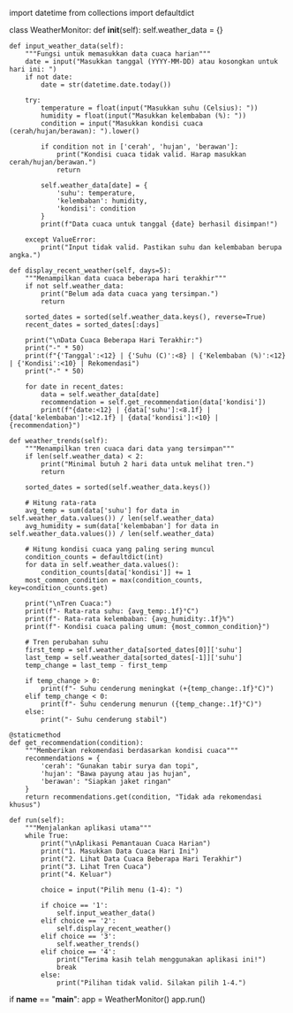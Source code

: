 import datetime
from collections import defaultdict

class WeatherMonitor:
    def __init__(self):
        self.weather_data = {}
        
    def input_weather_data(self):
        """Fungsi untuk memasukkan data cuaca harian"""
        date = input("Masukkan tanggal (YYYY-MM-DD) atau kosongkan untuk hari ini: ")
        if not date:
            date = str(datetime.date.today())
        
        try:
            temperature = float(input("Masukkan suhu (Celsius): "))
            humidity = float(input("Masukkan kelembaban (%): "))
            condition = input("Masukkan kondisi cuaca (cerah/hujan/berawan): ").lower()
            
            if condition not in ['cerah', 'hujan', 'berawan']:
                print("Kondisi cuaca tidak valid. Harap masukkan cerah/hujan/berawan.")
                return
                
            self.weather_data[date] = {
                'suhu': temperature,
                'kelembaban': humidity,
                'kondisi': condition
            }
            print(f"Data cuaca untuk tanggal {date} berhasil disimpan!")
            
        except ValueError:
            print("Input tidak valid. Pastikan suhu dan kelembaban berupa angka.")
    
    def display_recent_weather(self, days=5):
        """Menampilkan data cuaca beberapa hari terakhir"""
        if not self.weather_data:
            print("Belum ada data cuaca yang tersimpan.")
            return
            
        sorted_dates = sorted(self.weather_data.keys(), reverse=True)
        recent_dates = sorted_dates[:days]
        
        print("\nData Cuaca Beberapa Hari Terakhir:")
        print("-" * 50)
        print(f"{'Tanggal':<12} | {'Suhu (C)':<8} | {'Kelembaban (%)':<12} | {'Kondisi':<10} | Rekomendasi")
        print("-" * 50)
        
        for date in recent_dates:
            data = self.weather_data[date]
            recommendation = self.get_recommendation(data['kondisi'])
            print(f"{date:<12} | {data['suhu']:<8.1f} | {data['kelembaban']:<12.1f} | {data['kondisi']:<10} | {recommendation}")
    
    def weather_trends(self):
        """Menampilkan tren cuaca dari data yang tersimpan"""
        if len(self.weather_data) < 2:
            print("Minimal butuh 2 hari data untuk melihat tren.")
            return
            
        sorted_dates = sorted(self.weather_data.keys())
        
        # Hitung rata-rata
        avg_temp = sum(data['suhu'] for data in self.weather_data.values()) / len(self.weather_data)
        avg_humidity = sum(data['kelembaban'] for data in self.weather_data.values()) / len(self.weather_data)
        
        # Hitung kondisi cuaca yang paling sering muncul
        condition_counts = defaultdict(int)
        for data in self.weather_data.values():
            condition_counts[data['kondisi']] += 1
        most_common_condition = max(condition_counts, key=condition_counts.get)
        
        print("\nTren Cuaca:")
        print(f"- Rata-rata suhu: {avg_temp:.1f}°C")
        print(f"- Rata-rata kelembaban: {avg_humidity:.1f}%")
        print(f"- Kondisi cuaca paling umum: {most_common_condition}")
        
        # Tren perubahan suhu
        first_temp = self.weather_data[sorted_dates[0]]['suhu']
        last_temp = self.weather_data[sorted_dates[-1]]['suhu']
        temp_change = last_temp - first_temp
        
        if temp_change > 0:
            print(f"- Suhu cenderung meningkat (+{temp_change:.1f}°C)")
        elif temp_change < 0:
            print(f"- Suhu cenderung menurun ({temp_change:.1f}°C)")
        else:
            print("- Suhu cenderung stabil")
    
    @staticmethod
    def get_recommendation(condition):
        """Memberikan rekomendasi berdasarkan kondisi cuaca"""
        recommendations = {
            'cerah': "Gunakan tabir surya dan topi",
            'hujan': "Bawa payung atau jas hujan",
            'berawan': "Siapkan jaket ringan"
        }
        return recommendations.get(condition, "Tidak ada rekomendasi khusus")
    
    def run(self):
        """Menjalankan aplikasi utama"""
        while True:
            print("\nAplikasi Pemantauan Cuaca Harian")
            print("1. Masukkan Data Cuaca Hari Ini")
            print("2. Lihat Data Cuaca Beberapa Hari Terakhir")
            print("3. Lihat Tren Cuaca")
            print("4. Keluar")
            
            choice = input("Pilih menu (1-4): ")
            
            if choice == '1':
                self.input_weather_data()
            elif choice == '2':
                self.display_recent_weather()
            elif choice == '3':
                self.weather_trends()
            elif choice == '4':
                print("Terima kasih telah menggunakan aplikasi ini!")
                break
            else:
                print("Pilihan tidak valid. Silakan pilih 1-4.")

if __name__ == "__main__":
    app = WeatherMonitor()
    app.run()
